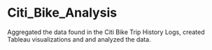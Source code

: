 # Citi_Bike_Analysis
Aggregated the data found in the Citi Bike Trip History Logs, created Tableau visualizations and and analyzed the data.
